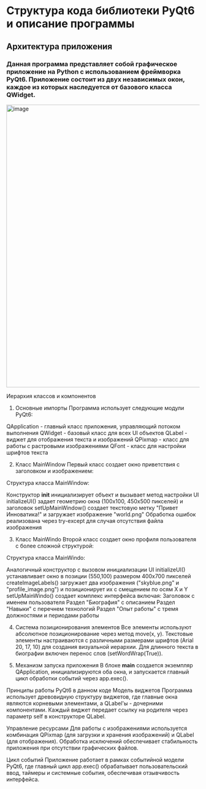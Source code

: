 # Структура кода библиотеки PyQt6 и описание программы
## Архитектура приложения
### Данная программа представляет собой графическое приложение на Python с использованием фреймворка PyQt6. Приложение состоит из двух независимых окон, каждое из которых наследуется от базового класса QWidget.
<img width="529" height="736" alt="image" src="https://github.com/user-attachments/assets/3b1fa7e6-01a0-4027-a385-d1e76f11c743" />

Иерархия классов и компонентов

1. Основные импорты
Программа использует следующие модули PyQt6:

QApplication - главный класс приложения, управляющий потоком выполнения
QWidget - базовый класс для всех UI объектов
QLabel - виджет для отображения текста и изображений
QPixmap - класс для работы с растровыми изображениями
QFont - класс для настройки шрифтов текста

2. Класс MainWindow
Первый класс создает окно приветствия с заголовком и изображением:

Структура класса MainWindow:

Конструктор __init__ инициализирует объект и вызывает метод настройки UI
initializeUI() задает геометрию окна (100x100, 450x500 пикселей) и заголовок
setUpMainWindow() создает текстовую метку "Привет Инноватика!" и загружает изображение "world.png"
Обработка ошибок реализована через try-except для случая отсутствия файла изображения


3. Класс MainWindo
Второй класс создает окно профиля пользователя с более сложной структурой:

Структура класса MainWindo:

Аналогичный конструктор с вызовом инициализации UI
initializeUI() устанавливает окно в позиции (550,100) размером 400x700 пикселей
createImageLabels() загружает два изображения ("skyblue.png" и "profile_image.png") и позиционирует их с смещением по осям X и Y
setUpMainWindo() создает комплекс интерфейса включая:
Заголовок с именем пользователя
Раздел "Биография" с описанием
Раздел "Навыки" с перечнем технологий
Раздел "Опыт работы" с тремя должностями и периодами работы


4. Система позиционирования элементов
Все элементы используют абсолютное позиционирование через метод move(x, y). Текстовые элементы настраиваются с различными размерами шрифтов (Arial 20, 17, 10) для создания визуальной иерархии. Для длинного текста в биографии включен перенос слов (setWordWrap(True)).

5. Механизм запуска приложения
В блоке __main__ создается экземпляр QApplication, инициализируются оба окна, и запускается главный цикл обработки событий через app.exec().

Принципы работы PyQt6 в данном коде
Модель виджетов
Программа использует древовидную структуру виджетов, где главные окна являются корневыми элементами, а QLabel'ы - дочерними компонентами. Каждый виджет передает ссылку на родителя через параметр self в конструкторе QLabel.

Управление ресурсами
Для работы с изображениями используется комбинация QPixmap (для загрузки и хранения изображений) и QLabel (для отображения). Обработка исключений обеспечивает стабильность приложения при отсутствии графических файлов.

Цикл событий
Приложение работает в рамках событийной модели PyQt6, где главный цикл app.exec() обрабатывает пользовательский ввод, таймеры и системные события, обеспечивая отзывчивость интерфейса.
